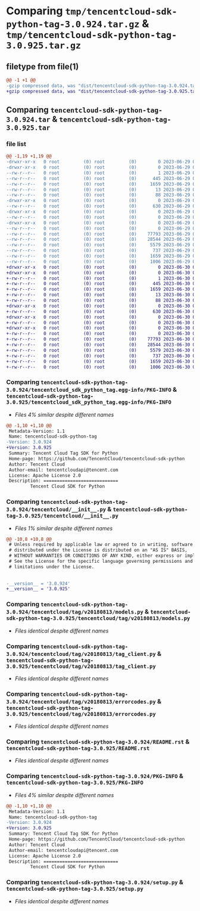 # Comparing `tmp/tencentcloud-sdk-python-tag-3.0.924.tar.gz` & `tmp/tencentcloud-sdk-python-tag-3.0.925.tar.gz`

## filetype from file(1)

```diff
@@ -1 +1 @@
-gzip compressed data, was "dist/tencentcloud-sdk-python-tag-3.0.924.tar", last modified: Thu Jun 29 00:42:06 2023, max compression
+gzip compressed data, was "dist/tencentcloud-sdk-python-tag-3.0.925.tar", last modified: Fri Jun 30 02:21:45 2023, max compression
```

## Comparing `tencentcloud-sdk-python-tag-3.0.924.tar` & `tencentcloud-sdk-python-tag-3.0.925.tar`

### file list

```diff
@@ -1,19 +1,19 @@
-drwxr-xr-x   0 root         (0) root         (0)        0 2023-06-29 00:42:06.000000 tencentcloud-sdk-python-tag-3.0.924/
-drwxr-xr-x   0 root         (0) root         (0)        0 2023-06-29 00:42:06.000000 tencentcloud-sdk-python-tag-3.0.924/tencentcloud_sdk_python_tag.egg-info/
--rw-r--r--   0 root         (0) root         (0)        1 2023-06-29 00:42:06.000000 tencentcloud-sdk-python-tag-3.0.924/tencentcloud_sdk_python_tag.egg-info/dependency_links.txt
--rw-r--r--   0 root         (0) root         (0)      445 2023-06-29 00:42:06.000000 tencentcloud-sdk-python-tag-3.0.924/tencentcloud_sdk_python_tag.egg-info/SOURCES.txt
--rw-r--r--   0 root         (0) root         (0)     1659 2023-06-29 00:42:06.000000 tencentcloud-sdk-python-tag-3.0.924/tencentcloud_sdk_python_tag.egg-info/PKG-INFO
--rw-r--r--   0 root         (0) root         (0)       13 2023-06-29 00:42:06.000000 tencentcloud-sdk-python-tag-3.0.924/tencentcloud_sdk_python_tag.egg-info/top_level.txt
--rw-r--r--   0 root         (0) root         (0)       88 2023-06-29 00:42:06.000000 tencentcloud-sdk-python-tag-3.0.924/setup.cfg
-drwxr-xr-x   0 root         (0) root         (0)        0 2023-06-29 00:42:06.000000 tencentcloud-sdk-python-tag-3.0.924/tencentcloud/
--rw-r--r--   0 root         (0) root         (0)      630 2023-06-29 00:42:06.000000 tencentcloud-sdk-python-tag-3.0.924/tencentcloud/__init__.py
-drwxr-xr-x   0 root         (0) root         (0)        0 2023-06-29 00:42:06.000000 tencentcloud-sdk-python-tag-3.0.924/tencentcloud/tag/
--rw-r--r--   0 root         (0) root         (0)        0 2023-06-29 00:42:06.000000 tencentcloud-sdk-python-tag-3.0.924/tencentcloud/tag/__init__.py
-drwxr-xr-x   0 root         (0) root         (0)        0 2023-06-29 00:42:06.000000 tencentcloud-sdk-python-tag-3.0.924/tencentcloud/tag/v20180813/
--rw-r--r--   0 root         (0) root         (0)        0 2023-06-29 00:42:06.000000 tencentcloud-sdk-python-tag-3.0.924/tencentcloud/tag/v20180813/__init__.py
--rw-r--r--   0 root         (0) root         (0)    77793 2023-06-29 00:42:06.000000 tencentcloud-sdk-python-tag-3.0.924/tencentcloud/tag/v20180813/models.py
--rw-r--r--   0 root         (0) root         (0)    28544 2023-06-29 00:42:06.000000 tencentcloud-sdk-python-tag-3.0.924/tencentcloud/tag/v20180813/tag_client.py
--rw-r--r--   0 root         (0) root         (0)     5579 2023-06-29 00:42:06.000000 tencentcloud-sdk-python-tag-3.0.924/tencentcloud/tag/v20180813/errorcodes.py
--rw-r--r--   0 root         (0) root         (0)      737 2023-06-29 00:42:06.000000 tencentcloud-sdk-python-tag-3.0.924/README.rst
--rw-r--r--   0 root         (0) root         (0)     1659 2023-06-29 00:42:06.000000 tencentcloud-sdk-python-tag-3.0.924/PKG-INFO
--rw-r--r--   0 root         (0) root         (0)     1006 2023-06-29 00:42:06.000000 tencentcloud-sdk-python-tag-3.0.924/setup.py
+drwxr-xr-x   0 root         (0) root         (0)        0 2023-06-30 02:21:45.000000 tencentcloud-sdk-python-tag-3.0.925/
+drwxr-xr-x   0 root         (0) root         (0)        0 2023-06-30 02:21:45.000000 tencentcloud-sdk-python-tag-3.0.925/tencentcloud_sdk_python_tag.egg-info/
+-rw-r--r--   0 root         (0) root         (0)        1 2023-06-30 02:21:45.000000 tencentcloud-sdk-python-tag-3.0.925/tencentcloud_sdk_python_tag.egg-info/dependency_links.txt
+-rw-r--r--   0 root         (0) root         (0)      445 2023-06-30 02:21:45.000000 tencentcloud-sdk-python-tag-3.0.925/tencentcloud_sdk_python_tag.egg-info/SOURCES.txt
+-rw-r--r--   0 root         (0) root         (0)     1659 2023-06-30 02:21:45.000000 tencentcloud-sdk-python-tag-3.0.925/tencentcloud_sdk_python_tag.egg-info/PKG-INFO
+-rw-r--r--   0 root         (0) root         (0)       13 2023-06-30 02:21:45.000000 tencentcloud-sdk-python-tag-3.0.925/tencentcloud_sdk_python_tag.egg-info/top_level.txt
+-rw-r--r--   0 root         (0) root         (0)       88 2023-06-30 02:21:45.000000 tencentcloud-sdk-python-tag-3.0.925/setup.cfg
+drwxr-xr-x   0 root         (0) root         (0)        0 2023-06-30 02:21:45.000000 tencentcloud-sdk-python-tag-3.0.925/tencentcloud/
+-rw-r--r--   0 root         (0) root         (0)      630 2023-06-30 02:21:45.000000 tencentcloud-sdk-python-tag-3.0.925/tencentcloud/__init__.py
+drwxr-xr-x   0 root         (0) root         (0)        0 2023-06-30 02:21:45.000000 tencentcloud-sdk-python-tag-3.0.925/tencentcloud/tag/
+-rw-r--r--   0 root         (0) root         (0)        0 2023-06-30 02:21:45.000000 tencentcloud-sdk-python-tag-3.0.925/tencentcloud/tag/__init__.py
+drwxr-xr-x   0 root         (0) root         (0)        0 2023-06-30 02:21:45.000000 tencentcloud-sdk-python-tag-3.0.925/tencentcloud/tag/v20180813/
+-rw-r--r--   0 root         (0) root         (0)        0 2023-06-30 02:21:45.000000 tencentcloud-sdk-python-tag-3.0.925/tencentcloud/tag/v20180813/__init__.py
+-rw-r--r--   0 root         (0) root         (0)    77793 2023-06-30 02:21:45.000000 tencentcloud-sdk-python-tag-3.0.925/tencentcloud/tag/v20180813/models.py
+-rw-r--r--   0 root         (0) root         (0)    28544 2023-06-30 02:21:45.000000 tencentcloud-sdk-python-tag-3.0.925/tencentcloud/tag/v20180813/tag_client.py
+-rw-r--r--   0 root         (0) root         (0)     5579 2023-06-30 02:21:45.000000 tencentcloud-sdk-python-tag-3.0.925/tencentcloud/tag/v20180813/errorcodes.py
+-rw-r--r--   0 root         (0) root         (0)      737 2023-06-30 02:21:45.000000 tencentcloud-sdk-python-tag-3.0.925/README.rst
+-rw-r--r--   0 root         (0) root         (0)     1659 2023-06-30 02:21:45.000000 tencentcloud-sdk-python-tag-3.0.925/PKG-INFO
+-rw-r--r--   0 root         (0) root         (0)     1006 2023-06-30 02:21:45.000000 tencentcloud-sdk-python-tag-3.0.925/setup.py
```

### Comparing `tencentcloud-sdk-python-tag-3.0.924/tencentcloud_sdk_python_tag.egg-info/PKG-INFO` & `tencentcloud-sdk-python-tag-3.0.925/tencentcloud_sdk_python_tag.egg-info/PKG-INFO`

 * *Files 4% similar despite different names*

```diff
@@ -1,10 +1,10 @@
 Metadata-Version: 1.1
 Name: tencentcloud-sdk-python-tag
-Version: 3.0.924
+Version: 3.0.925
 Summary: Tencent Cloud Tag SDK for Python
 Home-page: https://github.com/TencentCloud/tencentcloud-sdk-python
 Author: Tencent Cloud
 Author-email: tencentcloudapi@tencent.com
 License: Apache License 2.0
 Description: ============================
         Tencent Cloud SDK for Python
```

### Comparing `tencentcloud-sdk-python-tag-3.0.924/tencentcloud/__init__.py` & `tencentcloud-sdk-python-tag-3.0.925/tencentcloud/__init__.py`

 * *Files 1% similar despite different names*

```diff
@@ -10,8 +10,8 @@
 # Unless required by applicable law or agreed to in writing, software
 # distributed under the License is distributed on an "AS IS" BASIS,
 # WITHOUT WARRANTIES OR CONDITIONS OF ANY KIND, either express or implied.
 # See the License for the specific language governing permissions and
 # limitations under the License.
 
 
-__version__ = '3.0.924'
+__version__ = '3.0.925'
```

### Comparing `tencentcloud-sdk-python-tag-3.0.924/tencentcloud/tag/v20180813/models.py` & `tencentcloud-sdk-python-tag-3.0.925/tencentcloud/tag/v20180813/models.py`

 * *Files identical despite different names*

### Comparing `tencentcloud-sdk-python-tag-3.0.924/tencentcloud/tag/v20180813/tag_client.py` & `tencentcloud-sdk-python-tag-3.0.925/tencentcloud/tag/v20180813/tag_client.py`

 * *Files identical despite different names*

### Comparing `tencentcloud-sdk-python-tag-3.0.924/tencentcloud/tag/v20180813/errorcodes.py` & `tencentcloud-sdk-python-tag-3.0.925/tencentcloud/tag/v20180813/errorcodes.py`

 * *Files identical despite different names*

### Comparing `tencentcloud-sdk-python-tag-3.0.924/README.rst` & `tencentcloud-sdk-python-tag-3.0.925/README.rst`

 * *Files identical despite different names*

### Comparing `tencentcloud-sdk-python-tag-3.0.924/PKG-INFO` & `tencentcloud-sdk-python-tag-3.0.925/PKG-INFO`

 * *Files 4% similar despite different names*

```diff
@@ -1,10 +1,10 @@
 Metadata-Version: 1.1
 Name: tencentcloud-sdk-python-tag
-Version: 3.0.924
+Version: 3.0.925
 Summary: Tencent Cloud Tag SDK for Python
 Home-page: https://github.com/TencentCloud/tencentcloud-sdk-python
 Author: Tencent Cloud
 Author-email: tencentcloudapi@tencent.com
 License: Apache License 2.0
 Description: ============================
         Tencent Cloud SDK for Python
```

### Comparing `tencentcloud-sdk-python-tag-3.0.924/setup.py` & `tencentcloud-sdk-python-tag-3.0.925/setup.py`

 * *Files identical despite different names*

